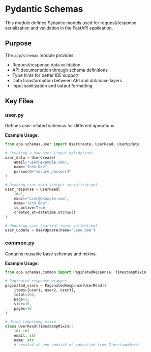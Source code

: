 # Pydantic Schemas

This module defines Pydantic models used for request/response serialization and validation in the FastAPI application.

## Purpose

The `app/schemas` module provides:
- Request/response data validation
- API documentation through schema definitions
- Type hints for better IDE support
- Data transformation between API and database layers
- Input sanitization and output formatting

## Key Files

### user.py
Defines user-related schemas for different operations.

**Example Usage:**
```python
from app.schemas.user import UserCreate, UserRead, UserUpdate

# Creating a new user (input validation)
user_data = UserCreate(
    email="user@example.com",
    name="John Doe",
    password="secure_password"
)

# Reading user data (output serialization)
user_response = UserRead(
    id=1,
    email="user@example.com",
    name="John Doe",
    is_active=True,
    created_at=datetime.utcnow()
)

# Updating user (partial input validation)
user_update = UserUpdate(name="Jane Doe")
```

### common.py
Contains reusable base schemas and mixins.

**Example Usage:**
```python
from app.schemas.common import PaginatedResponse, TimestampMixin

# Paginated response wrapper
paginated_users = PaginatedResponse[UserRead](
    items=[user1, user2, user3],
    total=100,
    page=1,
    size=10,
    pages=10
)

# Using timestamp mixin
class UserRead(TimestampMixin):
    id: int
    email: str
    name: str
    # created_at and updated_at inherited from TimestampMixin
```